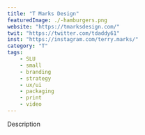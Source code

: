 ```yaml
---
title: "T Marks Design"
featuredImage: ./-hamburgers.png
website: "https://tmarksdesign.com/"
twit: "https://twitter.com/tdaddy61"
inst: "https://instagram.com/terry.marks/"
category: "T"
tags:
    - SLU
    - small
    - branding
    - strategy
    - ux/ui
    - packaging
    - print
    - video
---
```


Description

